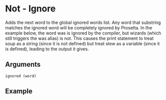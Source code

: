 # Not - Ignore

Adds the next word to the global ignored words list. Any word that substring matches the ignored word will be completely ignored by Prosetta. In the example below, the word was is ignored by the compiler, but wizards (which still triggers the was alias) is not. This causes the print statement to treat soup as a string (since it is not defined) but treat stew as a variable (since it is defined), leading to the output it gives.

## Arguments

```ignored (word)```

## Example

<editor :code='`
Ignore Example
by Milo Jacobs\n
not was.
was soup two.
wizards stew three.
pri soup.
pri stew.
`' 
:code-wordier=null
output-method='console'></editor>